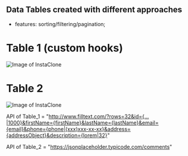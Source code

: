 Data Tables created with different approaches
----
- features: sorting/filtering/pagination;

 

# Table 1 (custom hooks) 


![Image of InstaClone](https://i.postimg.cc/fL2W6SDv/Data-Table-1.jpg)


# Table 2 
![Image of InstaClone](https://i.postimg.cc/YSXhwsxg/Data-Table-2.jpg)



API of Table_1 =  "http://www.filltext.com/?rows=32&id={...​|1000}&firstName={firstName}&lastName={lastName}&email={email}&phone={phone|(xxx)xxx-xx-xx}&address={addressObject}&description={lorem|32}"

API of Table_2 = "https://jsonplaceholder.typicode.com/comments"
